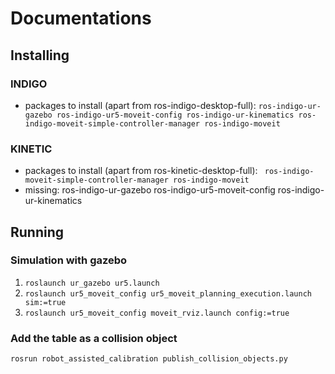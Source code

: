 # Documentations
## Installing
### INDIGO
- packages to install (apart from ros-indigo-desktop-full): ```ros-indigo-ur-gazebo ros-indigo-ur5-moveit-config ros-indigo-ur-kinematics ros-indigo-moveit-simple-controller-manager ros-indigo-moveit```

### KINETIC
- packages to install (apart from ros-kinetic-desktop-full): ``` ros-indigo-moveit-simple-controller-manager ros-indigo-moveit```
- missing: ros-indigo-ur-gazebo ros-indigo-ur5-moveit-config ros-indigo-ur-kinematics

## Running
### Simulation with gazebo
1. ```roslaunch ur_gazebo ur5.launch```
2. ```roslaunch ur5_moveit_config ur5_moveit_planning_execution.launch sim:=true```
3. ```roslaunch ur5_moveit_config moveit_rviz.launch config:=true```

### Add the table as a collision object

```rosrun robot_assisted_calibration publish_collision_objects.py```
